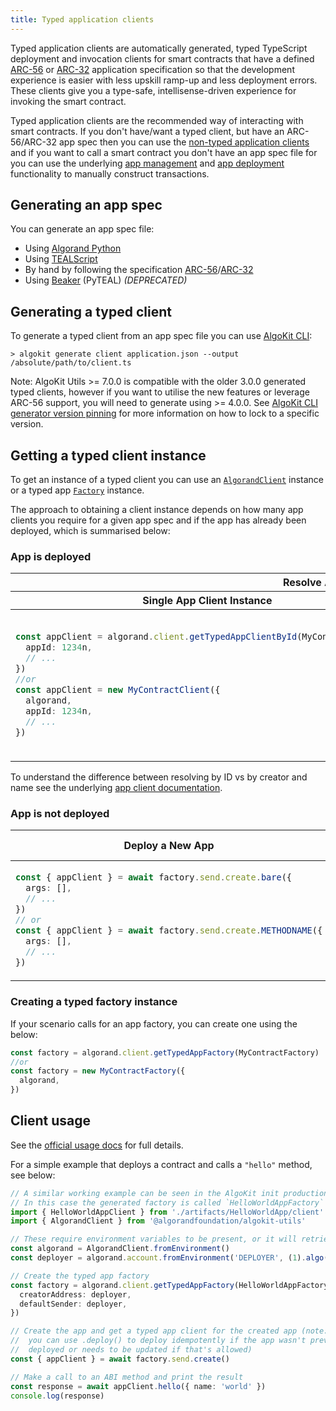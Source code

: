 ```yaml
---
title: Typed application clients
---
```


Typed application clients are automatically generated, typed TypeScript deployment and invocation clients for smart contracts that have a defined [ARC-56](https://github.com/algorandfoundation/ARCs/pull/258) or [ARC-32](https://github.com/algorandfoundation/ARCs/blob/main/ARCs/arc-0032) application specification so that the development experience is easier with less upskill ramp-up and less deployment errors. These clients give you a type-safe, intellisense-driven experience for invoking the smart contract.

Typed application clients are the recommended way of interacting with smart contracts. If you don't have/want a typed client, but have an ARC-56/ARC-32 app spec then you can use the [non-typed application clients](./app-client) and if you want to call a smart contract you don't have an app spec file for you can use the underlying [app management](./app) and [app deployment](./app-deploy) functionality to manually construct transactions.

## Generating an app spec

You can generate an app spec file:

- Using [Algorand Python](https://algorandfoundation.github.io/puya/#quick-start)
- Using [TEALScript](https://tealscript.netlify.app/tutorials/hello-world/0004-artifacts/)
- By hand by following the specification [ARC-56](https://github.com/algorandfoundation/ARCs/pull/258)/[ARC-32](https://github.com/algorandfoundation/ARCs/blob/main/ARCs/arc-0032)
- Using [Beaker](https://algorand-devrel.github.io/beaker/html/usage.html) (PyTEAL) _(DEPRECATED)_

## Generating a typed client

To generate a typed client from an app spec file you can use [AlgoKit CLI](https://github.com/algorandfoundation/algokit-cli/blob/main/docs/features/generate#1-typed-clients):

```
> algokit generate client application.json --output /absolute/path/to/client.ts
```

Note: AlgoKit Utils >= 7.0.0 is compatible with the older 3.0.0 generated typed clients, however if you want to utilise the new features or leverage ARC-56 support, you will need to generate using >= 4.0.0. See [AlgoKit CLI generator version pinning](https://github.com/algorandfoundation/algokit-cli/blob/main/docs/features/generate#version-pinning) for more information on how to lock to a specific version.

## Getting a typed client instance

To get an instance of a typed client you can use an [`AlgorandClient`](./algorand-client) instance or a typed app [`Factory`](#creating-a-typed-factory-instance) instance.

The approach to obtaining a client instance depends on how many app clients you require for a given app spec and if the app has already been deployed, which is summarised below:

### App is deployed

<table>
<thead>
<tr>
<th colspan="2">Resolve App by ID</th>
<th colspan="2">Resolve App by Creator and Name</th>
</tr>
<tr>
<th>Single App Client Instance</th>
<th>Multiple App Client Instances</th>
<th>Single App Client Instance</th>
<th>Multiple App Client Instances</th>
</tr>
</thead>
<tbody>
<tr>
<td>

```typescript
const appClient = algorand.client.getTypedAppClientById(MyContractClient, {
  appId: 1234n,
  // ...
})
//or
const appClient = new MyContractClient({
  algorand,
  appId: 1234n,
  // ...
})
```

</td>
<td>

```typescript
const appClient1 = factory.getAppClientById({
  appId: 1234n,
  // ...
})
const appClient2 = factory.getAppClientById({
  appId: 4321n,
  // ...
})
```

</td>
<td>

```typescript
const appClient = await algorand.client.getTypedAppClientByCreatorAndName(MyContractClient, {
  creatorAddress: 'CREATORADDRESS',
  appName: 'contract-name',
  // ...
})
//or
const appClient = await MyContractClient.fromCreatorAndName({
  algorand,
  creatorAddress: 'CREATORADDRESS',
  appName: 'contract-name',
  // ...
})
```

</td>
<td>

```typescript
const appClient1 = await factory.getAppClientByCreatorAndName({
  creatorAddress: 'CREATORADDRESS',
  appName: 'contract-name',
  // ...
})
const appClient2 = await factory.getAppClientByCreatorAndName({
  creatorAddress: 'CREATORADDRESS',
  appName: 'contract-name-2',
  // ...
})
```

</td>
</tr>
</tbody>
</table>

To understand the difference between resolving by ID vs by creator and name see the underlying [app client documentation](./app-client#appclient).

### App is not deployed

<table>
<thead>
<tr>
<th>Deploy a New App</th>
<th>Deploy or Resolve App Idempotently by Creator and Name</th>
</tr>
</thead>
<tbody>
<tr>
<td>

```typescript
const { appClient } = await factory.send.create.bare({
  args: [],
  // ...
})
// or
const { appClient } = await factory.send.create.METHODNAME({
  args: [],
  // ...
})
```

</td>
<td>

```typescript
const { appClient } = await factory.deploy({
  appName: 'contract-name',
  // ...
})
```

</td>
</tr>
</tbody>
</table>

### Creating a typed factory instance

If your scenario calls for an app factory, you can create one using the below:

```typescript
const factory = algorand.client.getTypedAppFactory(MyContractFactory)
//or
const factory = new MyContractFactory({
  algorand,
})
```

## Client usage

See the [official usage docs](https://github.com/algorandfoundation/algokit-client-generator-ts/blob/main/docs/usage) for full details.

For a simple example that deploys a contract and calls a `"hello"` method, see below:

```typescript
// A similar working example can be seen in the AlgoKit init production smart contract templates, when using TypeScript deployment
// In this case the generated factory is called `HelloWorldAppFactory` and is in `./artifacts/HelloWorldApp/client.ts`
import { HelloWorldAppClient } from './artifacts/HelloWorldApp/client'
import { AlgorandClient } from '@algorandfoundation/algokit-utils'

// These require environment variables to be present, or it will retrieve from default LocalNet
const algorand = AlgorandClient.fromEnvironment()
const deployer = algorand.account.fromEnvironment('DEPLOYER', (1).algo())

// Create the typed app factory
const factory = algorand.client.getTypedAppFactory(HelloWorldAppFactory, {
  creatorAddress: deployer,
  defaultSender: deployer,
})

// Create the app and get a typed app client for the created app (note: this creates a new instance of the app every time,
//  you can use .deploy() to deploy idempotently if the app wasn't previously
//  deployed or needs to be updated if that's allowed)
const { appClient } = await factory.send.create()

// Make a call to an ABI method and print the result
const response = await appClient.hello({ name: 'world' })
console.log(response)
```